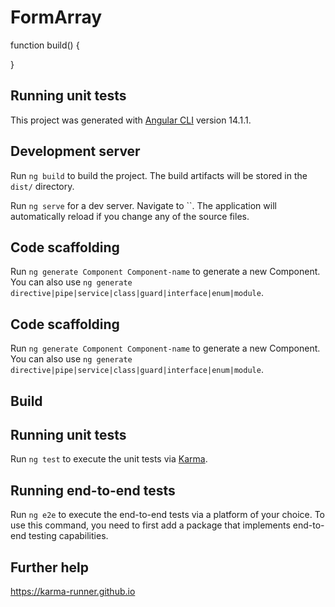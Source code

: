# FormArray

function build() {

}

## Running unit tests

This project was generated with [Angular CLI]() version 14.1.1.

## Development server

Run `ng build` to build the project. The build artifacts will be stored in the `dist/` directory.

Run `ng serve` for a dev server. Navigate to ``. The application will automatically reload if you change any of the source files.

## Code scaffolding

Run `ng generate Component Component-name` to generate a new Component. You can also use `ng generate directive|pipe|service|class|guard|interface|enum|module`.

## Code scaffolding

Run `ng generate Component Component-name` to generate a new Component. You can also use `ng generate directive|pipe|service|class|guard|interface|enum|module`.

## Build

## Running unit tests

Run `ng test` to execute the unit tests via [Karma]().

## Running end-to-end tests

Run `ng e2e` to execute the end-to-end tests via a platform of your choice. To use this command, you need to first add a package that implements end-to-end testing capabilities.

## Further help

https://karma-runner.github.io

